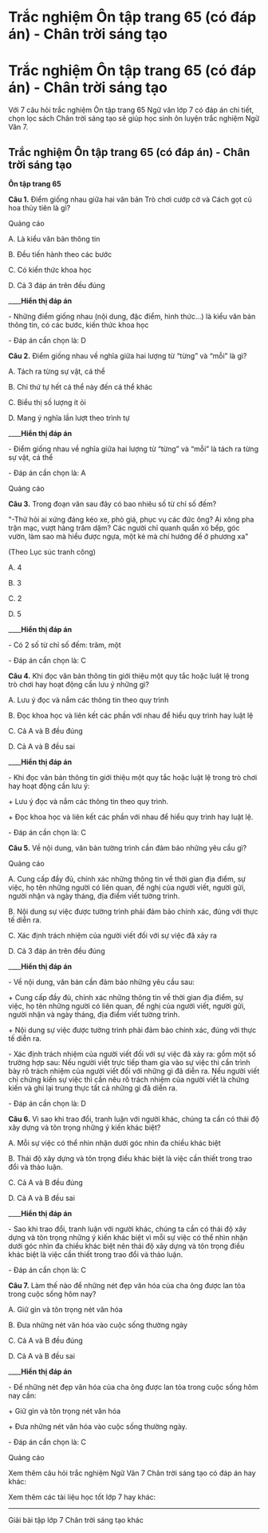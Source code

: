 # Trắc nghiệm Ôn tập trang 65 (có đáp án) - Chân trời sáng tạo

# Trắc nghiệm Ôn tập trang 65 (có đáp án) - Chân trời sáng tạo

Với 7 câu hỏi trắc nghiệm Ôn tập trang 65 Ngữ văn lớp 7 có đáp án chi tiết, chọn lọc sách Chân trời sáng tạo sẽ giúp học sinh ôn luyện trắc nghiệm Ngữ Văn 7.

## Trắc nghiệm Ôn tập trang 65 (có đáp án) - Chân trời sáng tạo

**Ôn tập trang 65**

**Câu 1.** Điểm giống nhau giữa hai văn bản Trò chơi cướp cờ và Cách gọt củ hoa thủy tiên là gì?

Quảng cáo

A. Là kiểu văn bản thông tin

B. Đều tiến hành theo các bước

C. Có kiến thức khoa học

D. Cả 3 đáp án trên đều đúng

____**Hiển thị đáp án**

\- Những điểm giống nhau (nội dung, đặc điểm, hình thức...) là kiểu văn bản thông tin, có các bước, kiến thức khoa học

\- Đáp án cần chọn là: D

**Câu 2.** Điểm giống nhau về nghĩa giữa hai lượng từ “từng” và “mỗi” là gì?

A. Tách ra từng sự vật, cá thể

B. Chỉ thứ tự hết cá thể này đến cá thể khác

C. Biểu thị số lượng ít ỏi

D. Mang ý nghĩa lần lượt theo trình tự

____**Hiển thị đáp án**

\- Điểm giống nhau về nghĩa giữa hai lượng từ “từng” và “mỗi” là tách ra từng sự vật, cá thể

\- Đáp án cần chọn là: A

Quảng cáo

**Câu 3.** Trong đoạn văn sau đây có bao nhiêu số từ chỉ số đếm?

"-Thử hỏi ai xứng đáng kéo xe, phò giá, phục vụ các đức ông? Ai xông pha trận mạc, vượt hàng trăm dặm? Các người chỉ quanh quẩn xó bếp, góc vườn, làm sao mà hiểu được ngựa, một kẻ mà chí hướng để ở phương xa"

(Theo Lục súc tranh công)

A. 4

B. 3

C. 2

D. 5

____**Hiển thị đáp án**

\- Có 2 số từ chỉ số đếm: trăm, một

\- Đáp án cần chọn là: C

**Câu 4.** Khi đọc văn bản thông tin giới thiệu một quy tắc hoặc luật lệ trong trò chơi hay hoạt động cần lưu ý những gì?

A. Lưu ý đọc và nắm các thông tin theo quy trình

B. Đọc khoa học và liên kết các phần với nhau để hiểu quy trình hay luật lệ

C. Cả A và B đều đúng

D. Cả A và B đều sai

____**Hiển thị đáp án**

\- Khi đọc văn bản thông tin giới thiệu một quy tắc hoặc luật lệ trong trò chơi hay hoạt động cần lưu ý:

\+ Lưu ý đọc và nắm các thông tin theo quy trình. 

\+ Đọc khoa học và liên kết các phần với nhau để hiểu quy trình hay luật lệ. 

\- Đáp án cần chọn là: C

**Câu 5.** Về nội dung, văn bản tường trình cần đảm bảo những yêu cầu gì?

Quảng cáo

A. Cung cấp đầy đủ, chính xác những thông tin về thời gian địa điểm, sự việc, họ tên những người có liên quan, đề nghị của người viết, người gửi, người nhận và ngày tháng, địa điểm viết tường trình. 

B. Nội dung sự việc được tường trình phải đảm bảo chính xác, đúng với thực tế diễn ra. 

C. Xác định trách nhiệm của người viết đối với sự việc đã xảy ra

D. Cả 3 đáp án trên đều đúng

____**Hiển thị đáp án**

\- Về nội dung, văn bản cần đảm bảo những yêu cầu sau: 

\+ Cung cấp đầy đủ, chính xác những thông tin về thời gian địa điểm, sự việc, họ tên những người có liên quan, đề nghị của người viết, người gửi, người nhận và ngày tháng, địa điểm viết tường trình. 

\+ Nội dung sự việc được tường trình phải đảm bảo chính xác, đúng với thực tế diễn ra. 

\- Xác định trách nhiệm của người viết đối với sự việc đã xảy ra: gồm một số trường hợp sau: Nếu người viết trực tiếp tham gia vào sự việc thì cần trình bày rõ trách nhiệm của người viết đối với những gì đã diễn ra. Nếu người viết chỉ chứng kiến sự việc thì cần nêu rõ trách nhiệm của người viết là chứng kiến và ghi lại trung thực tất cả những gì đã diễn ra. 

\- Đáp án cần chọn là: D

**Câu 6.** Vì sao khi trao đổi, tranh luận với người khác, chúng ta cần có thái độ xây dựng và tôn trọng những ý kiến khác biệt?

A. Mỗi sự việc có thể nhìn nhận dưới góc nhìn đa chiều khác biệt

B. Thái độ xây dựng và tôn trọng điều khác biệt là việc cần thiết trong trao đổi và thảo luận. 

C. Cả A và B đều đúng

D. Cả A và B đều sai

____**Hiển thị đáp án**

\- Sao khi trao đổi, tranh luận với người khác, chúng ta cần có thái độ xây dựng và tôn trọng những ý kiến khác biệt vì mỗi sự việc có thể nhìn nhận dưới góc nhìn đa chiều khác biệt nên thái độ xây dựng và tôn trọng điều khác biệt là việc cần thiết trong trao đổi và thảo luận. 

\- Đáp án cần chọn là: C

**Câu 7.** Làm thế nào để những nét đẹp văn hóa của cha ông được lan tỏa trong cuộc sống hôm nay?

A. Giữ gìn và tôn trọng nét văn hóa

B. Đưa những nét văn hóa vào cuộc sống thường ngày

C. Cả A và B đều đúng

D. Cả A và B đều sai

____**Hiển thị đáp án**

\- Để những nét đẹp văn hóa của cha ông được lan tỏa trong cuộc sống hôm nay cần:

\+ Giữ gìn và tôn trọng nét văn hóa

\+ Đưa những nét văn hóa vào cuộc sống thường ngày. 

\- Đáp án cần chọn là: C

Quảng cáo

Xem thêm câu hỏi trắc nghiệm Ngữ Văn 7 Chân trời sáng tạo có đáp án hay khác:

Xem thêm các tài liệu học tốt lớp 7 hay khác:

* * *

Giải bài tập lớp 7 Chân trời sáng tạo khác
